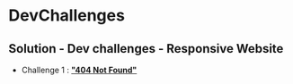 # DevChallenges
## Solution - Dev challenges - Responsive Website
- Challenge 1 : [**"404 Not Found"**](https://github.com/dimma01/Dev-Challenges/tree/main/Solution%20-%20DevChallenge%20-%20ResponsiveWebsite/404-not-found-master)

